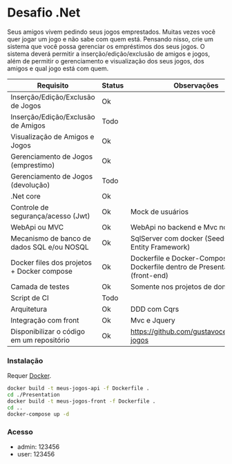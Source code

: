 # Desafio .Net

Seus amigos vivem pedindo seus jogos emprestados. Muitas vezes você quer jogar um jogo e não sabe com quem está. Pensando nisso, crie um sistema que você possa gerenciar os empréstimos dos seus jogos.
O sistema deverá permitir a inserção/edição/exclusão de amigos e jogos, além de permitir o gerenciamento e visualização dos seus jogos, dos amigos e qual jogo está com quem.

| Requisito | Status | Observações |
| ------ | ------ | ------ |
| Inserção/Edição/Exclusão de Jogos | Ok |  |
| Inserção/Edição/Exclusão de Amigos | Todo |  |
| Visualização de Amigos e Jogos | Ok |  |
| Gerenciamento de Jogos (emprestimo) | Ok |  |
| Gerenciamento de Jogos (devolução) | Todo |  |
| .Net core | Ok |  |
| Controle de segurança/acesso (Jwt) | Ok | Mock de usuários |
| WebApi ou MVC | Ok | WebApi no backend e Mvc no frontend |
| Mecanismo de banco de dados SQL e/ou NOSQL | Ok | SqlServer com docker (Seeds pelo Entity Framework) |
| Docker files dos projetos + Docker compose | Ok | Dockerfile e Docker-Compose na raiz + Dockerfile dentro de Presentation (front-end) |
| Camada de testes | Ok | Somente nos projetos de domínio |
| Script de CI | Todo | |
| Arquitetura | Ok | DDD com Cqrs |
| Integração com front | Ok | Mvc e Jquery |
| Disponibilizar o código em um repositório | Ok | https://github.com/gustavocesar/meus-jogos |


### Instalação

Requer [Docker](https://www.docker.com).

```sh
docker build -t meus-jogos-api -f Dockerfile .
cd ./Presentation
docker build -t meus-jogos-front -f Dockerfile .
cd ..
docker-compose up -d
```

### Acesso

 - admin: 123456
 - user: 123456

